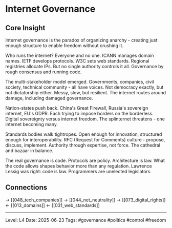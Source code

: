 # Internet Governance

## Core Insight
Internet governance is the paradox of organizing anarchy - creating just enough structure to enable freedom without crushing it.

Who runs the internet? Everyone and no one. ICANN manages domain names. IETF develops protocols. W3C sets web standards. Regional registries allocate IPs. But no single authority controls it all. Governance by rough consensus and running code.

The multi-stakeholder model emerged. Governments, companies, civil society, technical community - all have voices. Not democracy exactly, but not dictatorship either. Messy, slow, but resilient. The internet routes around damage, including damaged governance.

Nation-states push back. China's Great Firewall, Russia's sovereign internet, EU's GDPR. Each trying to impose borders on the borderless. Digital sovereignty versus internet freedom. The splinternet threatens - one internet becoming many.

Standards bodies walk tightropes. Open enough for innovation, structured enough for interoperability. RFC (Request for Comments) culture - propose, discuss, implement. Authority through expertise, not force. The cathedral and bazaar in balance.

The real governance is code. Protocols are policy. Architecture is law. What the code allows shapes behavior more than any regulation. Lawrence Lessig was right: code is law. Programmers are unelected legislators.

## Connections
→ [[048_tech_companies]]
→ [[044_net_neutrality]]
→ [[073_digital_rights]]
← [[013_domains]]
← [[031_web_standards]]

---
Level: L4
Date: 2025-06-23
Tags: #governance #politics #control #freedom